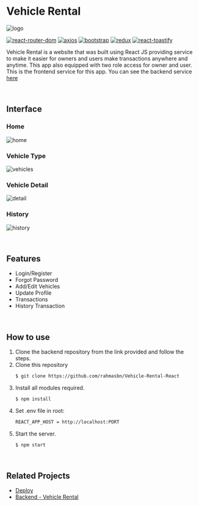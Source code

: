 # Vehicle Rental

![logo](https://drive.google.com/uc?export=download&id=1mIy4i7jJxhJh9GfmqZzZci5U1p8IpR2x)

[![react-router-dom](https://img.shields.io/npm/v/react-router-dom?label=react-router-dom)](https://www.npmjs.com/package/react-router-dom)
[![axios](https://img.shields.io/npm/v/axios?label=axios)](https://www.npmjs.com/package/axios)
[![bootstrap](https://img.shields.io/npm/v/bootstrap?label=bootstrap)](https://www.npmjs.com/package/react-bootstrap)
[![redux](https://img.shields.io/npm/v/redux?label=redux)](https://www.npmjs.com/package/redux)
[![react-toastify](https://img.shields.io/npm/v/react-toastify?label=react-toastify)](https://www.npmjs.com/package/react-toastify)

Vehicle Rental is a website that was built using React JS providing service to make it easier for owners and users make transactions anywhere and anytime. This app also equipped with two role access for owner and user. This is the frontend service for this app. You can see the backend service [here](https://github.com/rahmasbn/Vehicle_Rental)

<br/>

## Interface

### Home

![home](https://drive.google.com/uc?export=download&id=1roVbk289hwka_pIw2DZf_cUpwZFIQtQq)

### Vehicle Type

![vehicles](https://drive.google.com/uc?export=download&id=1f3fVf0frihHLkv63kG4uK4S-SYXu-FH7)

### Vehicle Detail

![detail](https://drive.google.com/uc?export=download&id=1Gj7J0NrLC2ze28Au5CfgPwcAquQ09BgG)

### History

![history](https://drive.google.com/uc?export=download&id=1biGo2gi4J17wlBhtWYlJVOz8NOGfrn-a)

<br/>

## Features

- Login/Register
- Forgot Password
- Add/Edit Vehicles
- Update Profile
- Transactions
- History Transaction

<br/>

## How to use

1. Clone the backend repository from the link provided and follow the steps.
2. Clone this repository
   ```bash
   $ git clone https://github.com/rahmasbn/Vehicle-Rental-React
   ```
3. Install all modules required.
   ```bash
   $ npm install
   ```
4. Set .env file in root:
   ```bash
   REACT_APP_HOST = http://localhost:PORT
   ```
5. Start the server.
   ```bash
   $ npm start
   ```

<br/>

## Related Projects

- [Deploy](https://vehicle-rental-react.netlify.app/)
- [Backend - Vehicle Rental](https://github.com/rahmasbn/Vehicle_Rental)
